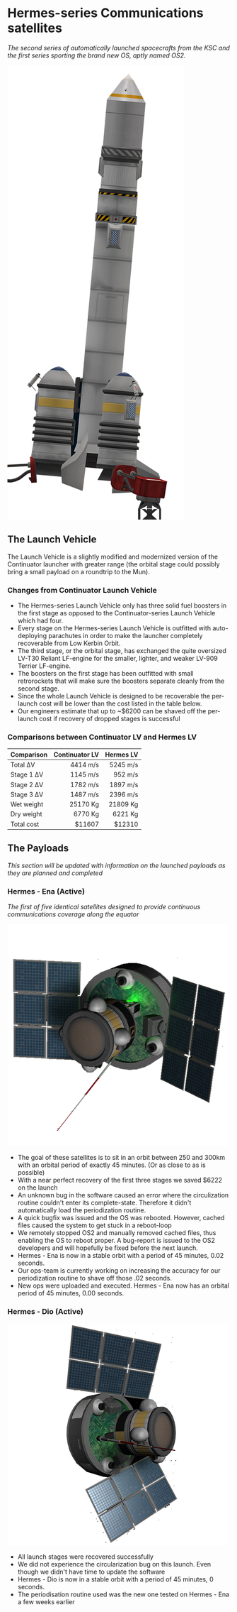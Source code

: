 # Hermes-series Communications satellites
*The second series of automatically launched spacecrafts from the KSC and the first series sporting the brand new OS, aptly named OS2.*

![alt text](https://raw.githubusercontent.com/adderost/kOS/master/Vessels/Hermes/Hermes-launcher.png "Hermes Launch Vehicle")

## The Launch Vehicle
The Launch Vehicle is a slightly modified and modernized version of the Continuator launcher with greater range (the orbital stage could possibly bring a small payload on a roundtrip to the Mun).

### Changes from Continuator Launch Vehicle
  * The Hermes-series Launch Vehicle only has three solid fuel boosters in the first stage as opposed to the Continuator-series Launch Vehicle which had four.
  * Every stage on the Hermes-series Launch Vehicle is outfitted with auto-deploying parachutes in order to make the launcher completely recoverable from Low Kerbin Orbit.
  * The third stage, or the orbital stage, has exchanged the quite oversized LV-T30 Reliant LF-engine for the smaller, lighter, and weaker LV-909 Terrier LF-engine.
  * The boosters on the first stage has been outfitted with small retrorockets that will make sure the boosters separate cleanly from the second stage.
  * Since the whole Launch Vehicle is designed to be recoverable the per-launch cost will be lower than the cost listed in the table below.
  * Our engineers estimate that up to ~$6200 can be shaved off the per-launch cost if recovery of dropped stages is successful

### Comparisons between Continuator LV and Hermes LV
  | Comparison    | Continuator LV | Hermes LV   |
  | ------------- | --------------:| -----------:|
  | Total ΔV      | 4414 m/s       | 5245 m/s    |
  | Stage 1 ΔV    | 1145 m/s       | 952 m/s     |
  | Stage 2 ΔV    | 1782 m/s       | 1897 m/s    |
  | Stage 3 ΔV    | 1487 m/s       | 2396 m/s    |
  | Wet weight    | 25170 Kg       | 21809 Kg    |
  | Dry weight    | 6770 Kg        | 6221 Kg     |
  | Total cost    | $11607         | $12310      |

## The Payloads
*This section will be updated with information on the launched payloads as they are planned and completed*

### Hermes - Ena (Active)
*The first of five identical satellites designed to provide continuous communications coverage along the equator*

![alt text](https://raw.githubusercontent.com/adderost/kOS/master/Vessels/Hermes/Ena/Hermes-Ena.png "Hermes - Ena satellite")

  * The goal of these satellites is to sit in an orbit between 250 and 300km with an orbital period of exactly 45 minutes. (Or as close to as is possible)
  * With a near perfect recovery of the first three stages we saved $6222 on the launch
  * An unknown bug in the software caused an error where the circulization routine couldn't enter its complete-state. Therefore it didn't automatically load the periodization routine.
  * A quick bugfix was issued and the OS was rebooted. However, cached files caused the system to get stuck in a reboot-loop
  * We remotely stopped OS2 and manually removed cached files, thus enabling the OS to reboot proper. A bug-report is issued to the OS2 developers and will hopefully be fixed before the next launch.
  * Hermes - Ena is now in a stable orbit with a period of 45 minutes, 0.02 seconds. 
  * Our ops-team is currently working on increasing the accuracy for our periodization routine to shave off those .02 seconds.
  * New ops were uploaded and executed. Hermes - Ena now has an orbital period of 45 minutes, 0.00 seconds.

### Hermes - Dio (Active)

![alt text](https://raw.githubusercontent.com/adderost/kOS/master/Vessels/Hermes/Dio/Hermes-Dio.png "Hermes - Dio satellite")

  * All launch stages were recovered successfully
  * We did not experience the circularization bug on this launch. Even though we didn't have time to update the software
  * Hermes - Dio is now in a stable orbit with a period of 45 minutes, 0 seconds. 
  * The periodisation routine used was the new one tested on Hermes - Ena a few weeks earlier